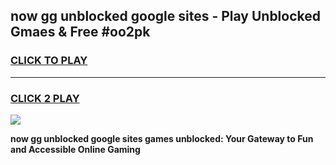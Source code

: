 
## now gg unblocked google sites - Play Unblocked Gmaes & Free #oo2pk
<h3>
<a href="https://news.freeplayer.one?title=now_gg_unblocked_google_sites&ref=24F">CLICK TO PLAY</a></h3>
<hr>

<h3>
<a href="https://news.freeplayer.one?title=now_gg_unblocked_google_sites&ref=24F">CLICK 2 PLAY</a>
  
</h3>

<a href="https://news.freeplayer.one?title=now_gg_unblocked_google_sites&ref=24F/"><img src="https://clearcache.store/games.png"></a>


**now gg unblocked google sites games unblocked: Your Gateway to Fun and Accessible Online Gaming**
